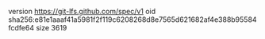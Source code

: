 version https://git-lfs.github.com/spec/v1
oid sha256:e81e1aaaf41a5981f2f119c6208268d8e7565d621682af4e388b95584fcdfe64
size 3619
